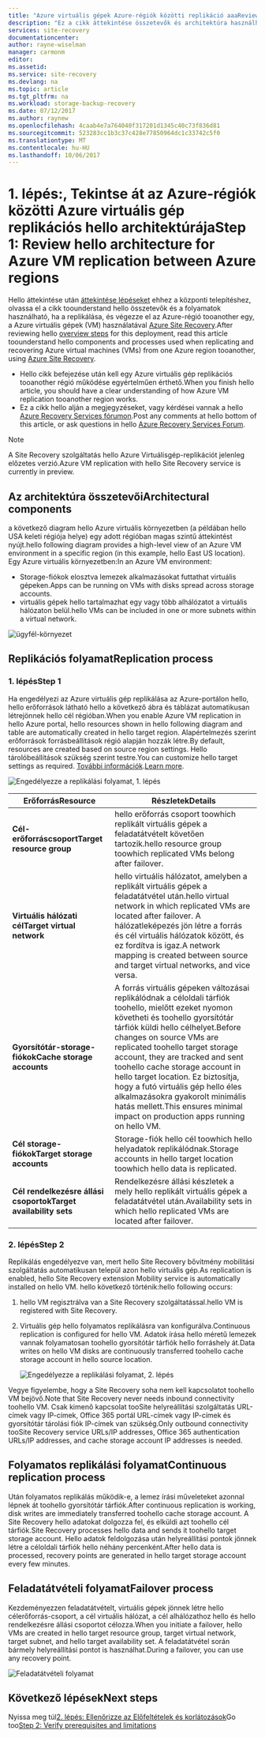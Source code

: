 ```yaml
---
title: "Azure virtuális gépek Azure-régiók közötti replikáció aaaReview hello architektúra |} Microsoft Docs"
description: "Ez a cikk áttekintése összetevők és architektúra használható, ha az Azure virtuális gépek replikálása Azure-régiók hello Azure Site Recovery szolgáltatás között."
services: site-recovery
documentationcenter: 
author: rayne-wiselman
manager: carmonm
editor: 
ms.assetid: 
ms.service: site-recovery
ms.devlang: na
ms.topic: article
ms.tgt_pltfrm: na
ms.workload: storage-backup-recovery
ms.date: 07/12/2017
ms.author: raynew
ms.openlocfilehash: 4caab4e7a764040f317201d1345c40c73f836d81
ms.sourcegitcommit: 523283cc1b3c37c428e77850964dc1c33742c5f0
ms.translationtype: MT
ms.contentlocale: hu-HU
ms.lasthandoff: 10/06/2017
---
```

# <a name="step-1-review-hello-architecture-for-azure-vm-replication-between-azure-regions"></a><span data-ttu-id="061e8-103">1. lépés:, Tekintse át az Azure-régiók közötti Azure virtuális gép replikációs hello architektúrája</span><span class="sxs-lookup"><span data-stu-id="061e8-103">Step 1: Review hello architecture for Azure VM replication between Azure regions</span></span>


<span data-ttu-id="061e8-104">Hello áttekintése után [áttekintése lépéseket](azure-to-azure-walkthrough-overview.md) ehhez a központi telepítéshez, olvassa el a cikk toounderstand hello összetevők és a folyamatok használható, ha a replikálása, és végezze el az Azure-régió tooanother egy, a Azure virtuális gépek (VM) használatával [Azure Site Recovery](site-recovery-overview.md).</span><span class="sxs-lookup"><span data-stu-id="061e8-104">After reviewing hello [overview steps](azure-to-azure-walkthrough-overview.md) for this deployment, read this article toounderstand hello components and processes used when replicating and recovering Azure virtual machines (VMs) from one Azure region tooanother, using [Azure Site Recovery](site-recovery-overview.md).</span></span>

- <span data-ttu-id="061e8-105">Hello cikk befejezése után kell egy Azure virtuális gép replikációs tooanother régió működése egyértelműen érthető.</span><span class="sxs-lookup"><span data-stu-id="061e8-105">When you finish hello article, you should have a clear understanding of how Azure VM replication tooanother region works.</span></span>
- <span data-ttu-id="061e8-106">Ez a cikk hello alján a megjegyzéseket, vagy kérdései vannak a hello [Azure Recovery Services fórumon](https://social.msdn.microsoft.com/forums/azure/home?forum=hypervrecovmgr).</span><span class="sxs-lookup"><span data-stu-id="061e8-106">Post any comments at hello bottom of this article, or ask questions in hello [Azure Recovery Services Forum](https://social.msdn.microsoft.com/forums/azure/home?forum=hypervrecovmgr).</span></span>

>[!NOTE]
><span data-ttu-id="061e8-107">A Site Recovery szolgáltatás hello Azure Virtuálisgép-replikációt jelenleg előzetes verzió.</span><span class="sxs-lookup"><span data-stu-id="061e8-107">Azure VM replication with hello Site Recovery service is currently in preview.</span></span>



## <a name="architectural-components"></a><span data-ttu-id="061e8-108">Az architektúra összetevői</span><span class="sxs-lookup"><span data-stu-id="061e8-108">Architectural components</span></span>

<span data-ttu-id="061e8-109">a következő diagram hello Azure virtuális környezetben (a példában hello USA keleti régiója helye) egy adott régióban magas szintű áttekintést nyújt.</span><span class="sxs-lookup"><span data-stu-id="061e8-109">hello following diagram provides a high-level view of an Azure VM environment in a specific region (in this example, hello East US location).</span></span> <span data-ttu-id="061e8-110">Egy Azure virtuális környezetben:</span><span class="sxs-lookup"><span data-stu-id="061e8-110">In an Azure VM environment:</span></span>
- <span data-ttu-id="061e8-111">Storage-fiókok elosztva lemezek alkalmazásokat futtathat virtuális gépeken.</span><span class="sxs-lookup"><span data-stu-id="061e8-111">Apps can be running on VMs with disks spread across storage accounts.</span></span>
- <span data-ttu-id="061e8-112">virtuális gépek hello tartalmazhat egy vagy több alhálózatot a virtuális hálózaton belül.</span><span class="sxs-lookup"><span data-stu-id="061e8-112">hello VMs can be included in one or more subnets within a virtual network.</span></span>

![ügyfél-környezet](./media/azure-to-azure-walkthrough-architecture/source-environment.png)

## <a name="replication-process"></a><span data-ttu-id="061e8-114">Replikációs folyamat</span><span class="sxs-lookup"><span data-stu-id="061e8-114">Replication process</span></span>

### <a name="step-1"></a><span data-ttu-id="061e8-115">1. lépés</span><span class="sxs-lookup"><span data-stu-id="061e8-115">Step 1</span></span>

<span data-ttu-id="061e8-116">Ha engedélyezi az Azure virtuális gép replikálása az Azure-portálon hello, hello erőforrások látható hello a következő ábra és táblázat automatikusan létrejönnek hello cél régióban.</span><span class="sxs-lookup"><span data-stu-id="061e8-116">When you enable Azure VM replication in hello Azure portal, hello resources shown in hello following diagram and table are automatically created in hello target region.</span></span> <span data-ttu-id="061e8-117">Alapértelmezés szerint erőforrások forrásbeállítások régió alapján hozzák létre.</span><span class="sxs-lookup"><span data-stu-id="061e8-117">By default, resources are created based on source region settings.</span></span> <span data-ttu-id="061e8-118">Hello tárolóbeállítások szükség szerint testre.</span><span class="sxs-lookup"><span data-stu-id="061e8-118">You can customize hello target settings as required.</span></span> <span data-ttu-id="061e8-119">[További információk](site-recovery-replicate-azure-to-azure.md).</span><span class="sxs-lookup"><span data-stu-id="061e8-119">[Learn more](site-recovery-replicate-azure-to-azure.md).</span></span>

![Engedélyezze a replikálási folyamat, 1. lépés](./media/azure-to-azure-walkthrough-architecture/enable-replication-step-1.png)

<span data-ttu-id="061e8-121">**Erőforrás**</span><span class="sxs-lookup"><span data-stu-id="061e8-121">**Resource**</span></span> | <span data-ttu-id="061e8-122">**Részletek**</span><span class="sxs-lookup"><span data-stu-id="061e8-122">**Details**</span></span>
--- | ---
<span data-ttu-id="061e8-123">**Cél-erőforráscsoport**</span><span class="sxs-lookup"><span data-stu-id="061e8-123">**Target resource group**</span></span> | <span data-ttu-id="061e8-124">hello erőforrás csoport toowhich replikált virtuális gépek a feladatátvételt követően tartozik.</span><span class="sxs-lookup"><span data-stu-id="061e8-124">hello resource group toowhich replicated VMs belong after failover.</span></span>
<span data-ttu-id="061e8-125">**Virtuális hálózati cél**</span><span class="sxs-lookup"><span data-stu-id="061e8-125">**Target virtual network**</span></span> | <span data-ttu-id="061e8-126">hello virtuális hálózatot, amelyben a replikált virtuális gépek a feladatátvétel után.</span><span class="sxs-lookup"><span data-stu-id="061e8-126">hello virtual network in which replicated VMs are located after failover.</span></span> <span data-ttu-id="061e8-127">A hálózatleképezés jön létre a forrás és cél virtuális hálózatok között, és ez fordítva is igaz.</span><span class="sxs-lookup"><span data-stu-id="061e8-127">A network mapping is created between source and target virtual networks, and vice versa.</span></span>
<span data-ttu-id="061e8-128">**Gyorsítótár-storage-fiókok**</span><span class="sxs-lookup"><span data-stu-id="061e8-128">**Cache storage accounts**</span></span> | <span data-ttu-id="061e8-129">A forrás virtuális gépeken változásai replikálódnak a céloldali tárfiók toohello, mielőtt ezeket nyomon követheti és toohello gyorsítótár tárfiók küldi hello célhelyet.</span><span class="sxs-lookup"><span data-stu-id="061e8-129">Before changes on source VMs are replicated toohello target storage account, they are tracked and sent toohello cache storage account in hello target location.</span></span> <span data-ttu-id="061e8-130">Ez biztosítja, hogy a futó virtuális gép hello éles alkalmazásokra gyakorolt minimális hatás mellett.</span><span class="sxs-lookup"><span data-stu-id="061e8-130">This ensures minimal impact on production apps running on hello VM.</span></span>
<span data-ttu-id="061e8-131">**Cél storage-fiókok**</span><span class="sxs-lookup"><span data-stu-id="061e8-131">**Target storage accounts**</span></span>  | <span data-ttu-id="061e8-132">Storage-fiók hello cél toowhich hello helyadatok replikálódnak.</span><span class="sxs-lookup"><span data-stu-id="061e8-132">Storage accounts in hello target location toowhich hello data is replicated.</span></span>
<span data-ttu-id="061e8-133">**Cél rendelkezésre állási csoportok**</span><span class="sxs-lookup"><span data-stu-id="061e8-133">**Target availability sets**</span></span>  | <span data-ttu-id="061e8-134">Rendelkezésre állási készletek a mely hello replikált virtuális gépek a feladatátvétel után.</span><span class="sxs-lookup"><span data-stu-id="061e8-134">Availability sets in which hello replicated VMs are located after failover.</span></span>

### <a name="step-2"></a><span data-ttu-id="061e8-135">2. lépés</span><span class="sxs-lookup"><span data-stu-id="061e8-135">Step 2</span></span>

<span data-ttu-id="061e8-136">Replikálás engedélyezve van, mert hello Site Recovery bővítmény mobilitási szolgáltatás automatikusan települ azon hello virtuális gép.</span><span class="sxs-lookup"><span data-stu-id="061e8-136">As replication is enabled, hello Site Recovery extension Mobility service is automatically installed on hello VM.</span></span> <span data-ttu-id="061e8-137">hello következő történik:</span><span class="sxs-lookup"><span data-stu-id="061e8-137">hello following occurs:</span></span>

1. <span data-ttu-id="061e8-138">hello VM regisztrálva van a Site Recovery szolgáltatással.</span><span class="sxs-lookup"><span data-stu-id="061e8-138">hello VM is registered with Site Recovery.</span></span>

2. <span data-ttu-id="061e8-139">Virtuális gép hello folyamatos replikálásra van konfigurálva.</span><span class="sxs-lookup"><span data-stu-id="061e8-139">Continuous replication is configured for hello VM.</span></span> <span data-ttu-id="061e8-140">Adatok írása hello méretű lemezek vannak folyamatosan toohello gyorsítótár tárfiók hello forráshely át.</span><span class="sxs-lookup"><span data-stu-id="061e8-140">Data writes on hello VM disks are continuously transferred toohello cache storage account in hello source location.</span></span>

   ![Engedélyezze a replikálási folyamat, 2. lépés](./media/azure-to-azure-walkthrough-architecture/enable-replication-step-2.png)

  
  <span data-ttu-id="061e8-142">Vegye figyelembe, hogy a Site Recovery soha nem kell kapcsolatot toohello VM bejövő.</span><span class="sxs-lookup"><span data-stu-id="061e8-142">Note that Site Recovery never needs inbound connectivity toohello VM.</span></span> <span data-ttu-id="061e8-143">Csak kimenő kapcsolat tooSite helyreállítási szolgáltatás URL-címek vagy IP-címek, Office 365 portál URL-címek vagy IP-címek és gyorsítótár tárolási fiók IP-címek van szükség.</span><span class="sxs-lookup"><span data-stu-id="061e8-143">Only outbound connectivity tooSite Recovery service URLs/IP addresses, Office 365 authentication URLs/IP addresses, and cache storage account IP addresses is needed.</span></span> 

## <a name="continuous-replication-process"></a><span data-ttu-id="061e8-144">Folyamatos replikálási folyamat</span><span class="sxs-lookup"><span data-stu-id="061e8-144">Continuous replication process</span></span>

<span data-ttu-id="061e8-145">Után folyamatos replikálás működik-e, a lemez írási műveleteket azonnal lépnek át toohello gyorsítótár tárfiók.</span><span class="sxs-lookup"><span data-stu-id="061e8-145">After continuous replication is working, disk writes are immediately transferred toohello cache storage account.</span></span> <span data-ttu-id="061e8-146">A Site Recovery hello adatokat dolgozza fel, és elküldi azt toohello cél tárfiók.</span><span class="sxs-lookup"><span data-stu-id="061e8-146">Site Recovery processes hello data and sends it toohello target storage account.</span></span> <span data-ttu-id="061e8-147">Hello adatok feldolgozása után helyreállítási pontok jönnek létre a céloldali tárfiók hello néhány percenként.</span><span class="sxs-lookup"><span data-stu-id="061e8-147">After hello data is processed, recovery points are generated in hello target storage account every few minutes.</span></span>

## <a name="failover-process"></a><span data-ttu-id="061e8-148">Feladatátvételi folyamat</span><span class="sxs-lookup"><span data-stu-id="061e8-148">Failover process</span></span>

<span data-ttu-id="061e8-149">Kezdeményezzen feladatátvételt, virtuális gépek jönnek létre hello célerőforrás-csoport, a cél virtuális hálózat, a cél alhálózathoz hello és hello rendelkezésre állási csoportot célozza.</span><span class="sxs-lookup"><span data-stu-id="061e8-149">When you initiate a failover, hello VMs are created in hello target resource group, target virtual network, target subnet, and hello target availability set.</span></span> <span data-ttu-id="061e8-150">A feladatátvétel során bármely helyreállítási pontot is használhat.</span><span class="sxs-lookup"><span data-stu-id="061e8-150">During a failover, you can use any recovery point.</span></span>

![Feladatátvételi folyamat](./media/azure-to-azure-walkthrough-architecture/failover.png)

## <a name="next-steps"></a><span data-ttu-id="061e8-152">Következő lépések</span><span class="sxs-lookup"><span data-stu-id="061e8-152">Next steps</span></span>

<span data-ttu-id="061e8-153">Nyissa meg túl[2. lépés: Ellenőrizze az Előfeltételek és korlátozások](azure-to-azure-walkthrough-prerequisites.md)</span><span class="sxs-lookup"><span data-stu-id="061e8-153">Go too[Step 2: Verify prerequisites and limitations](azure-to-azure-walkthrough-prerequisites.md)</span></span>
